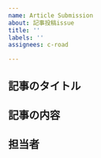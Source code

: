 ```yaml
---
name: Article Submission
about: 記事投稿issue
title: ''
labels: ''
assignees: c-road

---
```


## 記事のタイトル

## 記事の内容

## 担当者
